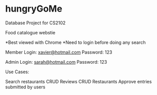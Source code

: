 hungryGoMe
==========

Database Project for CS2102

Food catalogue webstie

*Best viewed with Chrome
*Need to login before doing any search

Member Login: xavier@hotmail.com
Password: 123

Admin Login: sarah@hotmail.com
Password: 123


Use Cases:

Search restaurants
CRUD Reviews
CRUD Restaurants
Approve entries submitted by users

